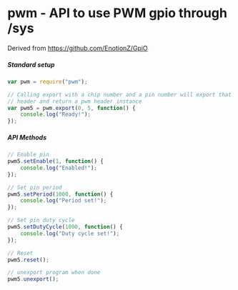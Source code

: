 # pwm - API to use PWM gpio through /sys

Derived from https://github.com/EnotionZ/GpiO

##### Standard setup

```js
var pwm = require("pwm");

// Calling export with a chip number and a pin number will export that
// header and return a pwm header instance
var pwm5 = pwm.export(0, 5, function() {
    console.log("Ready!");
});
```
##### API Methods

```js
// Enable pin
pwm5.setEnable(1, function() {
    console.log("Enabled!");
});
```
```js
// Set pin period
pwm5.setPeriod(1000, function() {
    console.log("Period set!");
});
```
```js
// Set pin duty cycle
pwm5.setDutyCycle(1000, function() {
    console.log("Duty cycle set!");
});
```
```js
// Reset
pwm5.reset();
```
```js
// unexport program when done
pwm5.unexport();
```

